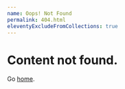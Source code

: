 ```yaml
---
name: Oops! Not Found
permalink: 404.html
eleventyExcludeFromCollections: true
---
```


# Content not found.

Go <a href="{{ '/' | url }}">home</a>.
